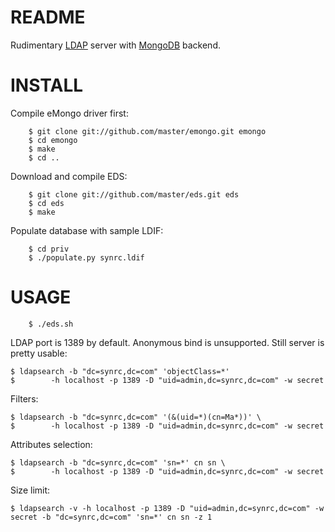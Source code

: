README
======

Rudimentary [LDAP](http://en.wikipedia.org/wiki/LDAP) server with [MongoDB](http://www.mongodb.org/) backend.

INSTALL
=======

Compile eMongo driver first:

        $ git clone git://github.com/master/emongo.git emongo
        $ cd emongo
        $ make
        $ cd ..

Download and compile EDS:

        $ git clone git://github.com/master/eds.git eds
        $ cd eds
        $ make

Populate database with sample LDIF:

        $ cd priv
        $ ./populate.py synrc.ldif

USAGE
=====

        $ ./eds.sh

LDAP port is 1389 by default. Anonymous bind is unsupported. Still server is pretty usable:

	$ ldapsearch -b "dc=synrc,dc=com" 'objectClass=*'
	$ 	     -h localhost -p 1389 -D "uid=admin,dc=synrc,dc=com" -w secret

Filters:

	$ ldapsearch -b "dc=synrc,dc=com" '(&(uid=*)(cn=Ma*))' \
	$ 	     -h localhost -p 1389 -D "uid=admin,dc=synrc,dc=com" -w secret

Attributes selection:

	$ ldapsearch -b "dc=synrc,dc=com" 'sn=*' cn sn \
	$ 	     -h localhost -p 1389 -D "uid=admin,dc=synrc,dc=com" -w secret

Size limit:

	$ ldapsearch -v -h localhost -p 1389 -D "uid=admin,dc=synrc,dc=com" -w secret -b "dc=synrc,dc=com" 'sn=*' cn sn -z 1


